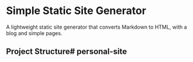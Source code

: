 # Simple Static Site Generator

A lightweight static site generator that converts Markdown to HTML, with a blog and simple pages.

## Project Structure# personal-site
